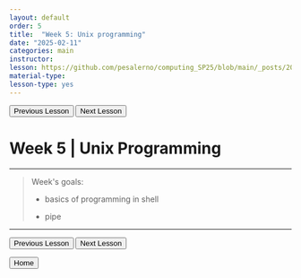 ```yaml
---
layout: default
order: 5
title:  "Week 5: Unix programming"
date: "2025-02-11"
categories: main
instructor: 
lesson: https://github.com/pesalerno/computing_SP25/blob/main/_posts/2025-02-11-5_Week_5.md
material-type: 
lesson-type: yes
---
```


<a href="https://pesalerno.github.io/computing_SP25/main/2025/02/04/4_Week_4.html"><button>Previous Lesson</button></a>    <a href="https://pesalerno.github.io/computing_SP25/main/2025/02/18/6_Week_6.html"><button>Next Lesson</button></a>

# Week 5 | Unix Programming

------------
>Week's goals:
>
>- basics of programming in shell
>
>- pipe

--------------

<a href="https://pesalerno.github.io/computing_SP25/main/2025/02/04/4_Week_4.html"><button>Previous Lesson</button></a>    <a href="https://pesalerno.github.io/computing_SP25/main/2025/02/18/6_Week_6.html"><button>Next Lesson</button></a>

<a href="https://pesalerno.github.io/computing_SP25/"><button>Home</button></a>  